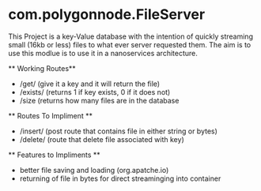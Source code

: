 # com.polygonnode.FileServer
This Project is a key-Value database with the intention of quickly streaming small (16kb or less) files to what ever server requested them. The aim is to use this modlue is to use it in a nanoservices architecture. 

** Working Routes**
- /get/ (give it a key and it will return the file)
- /exists/ (returns 1 if key exists, 0 if it does not)
- /size (returns how many files are in the database


** Routes To Impliment **
- /insert/ (post route that contains file in either string or bytes)
- /delete/ (route that delete file associated with key)

** Features to Impliments **
- better file saving and loading (org.apatche.io)
- returning of file in bytes for direct streaminging into container

